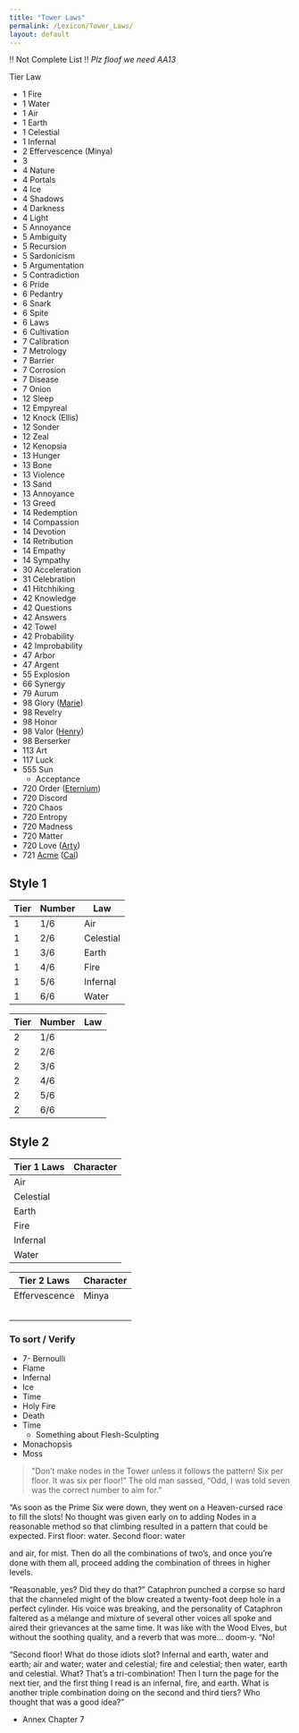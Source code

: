 ```yaml
---
title: "Tower Laws"
permalink: /Lexicon/Tower_Laws/
layout: default
---
```


!! Not Complete List !!
*Plz floof we need AA13*

Tier    Law
- 1     Fire
- 1     Water
- 1     Air
- 1     Earth
- 1     Celestial
- 1     Infernal
- 2     Effervescence (Minya)
- 3     
- 4    Nature 
- 4    Portals
- 4    Ice
- 4    Shadows
- 4    Darkness
- 4    Light
- 5    Annoyance
- 5    Ambiguity
- 5    Recursion
- 5    Sardonicism
- 5    Argumentation
- 5    Contradiction
- 6    Pride
- 6    Pedantry
- 6    Snark
- 6    Spite
- 6    Laws
- 6    Cultivation
- 7    Calibration
- 7    Metrology
- 7    Barrier
- 7    Corrosion
- 7    Disease
- 7    Onion
- 12    Sleep
- 12   Empyreal
- 12   Knock (Ellis)
- 12    Sonder
- 12   Zeal
- 12   Kenopsia
- 13    Hunger
- 13    Bone
- 13    Violence
- 13    Sand
- 13    Annoyance
- 13    Greed
- 14    Redemption
- 14    Compassion
- 14    Devotion
- 14    Retribution
- 14    Empathy
-  14   Sympathy
- 30    Acceleration
- 31    Celebration
- 41    Hitchhiking
- 42    Knowledge
- 42    Questions
- 42    Answers
- 42    Towel
- 42    Probability
- 42    Improbability
- 47    Arbor
- 47    Argent
- 55    Explosion
- 66    Synergy
- 79    Aurum
- 98    Glory ([Marie](../_Characters/ArtoriansArchives/Marie.md))
- 98    Revelry
- 98    Honor
- 98    Valor ([Henry](../_Characters/ArtoriansArchives/Henry.md))
- 98    Berserker
- 113    Art
- 117    Luck
- 555    Sun
	 - Acceptance
- 720    Order ([Eternium](../_Characters/ArtoriansArchives/Eternium.md))
- 720    Discord
- 720    Chaos
- 720    Entropy
- 720    Madness
- 720    Matter
- 720    Love ([Arty](../_Characters/ArtoriansArchives/Artorian.md))
- 721    [Acme](Acme.md) ([Cal](../_Characters/DivineDungeon/Cal.md))


## Style 1
| Tier | Number | Law       |
| ---- | ------ | --------- |
| 1    | 1/6    | Air       |
| 1    | 2/6    | Celestial | 
| 1    | 3/6    | Earth       |
| 1    | 4/6    | Fire         |
| 1    | 5/6    |    Infernal       |
| 1    | 6/6    |    Water       |

| Tier | Number | Law       |
| ---- | ------ | --------- |
| 2    | 1/6    |        |
| 2    | 2/6    |  | 
| 2    | 3/6    |        |
| 2    | 4/6    |          |
| 2    | 5/6    |           |
| 2    | 6/6    |           |

## Style 2
| Tier 1 Laws      |   Character   | 
| --------- | --- |
| Air       |    |
| Celestial |   |
| Earth     |     |
| Fire      |     |
| Infernal  |     |
| Water     |     |

| Tier 2 Laws      |   Character   | 
| --------- | --- |
|    Effervescence    |   Minya |
|  |   |
|      |     |
|       |     |
|   |     |
|      |     |

### To sort / Verify
- 7- Bernoulli
- Flame
- Infernal
- Ice
- Time
- Holy Fire
- Death
- Time
	- Something about Flesh-Sculpting
- Monachopsis
- Moss


> "Don’t make nodes in the Tower unless it follows the pattern! Six per
floor. It was six per floor!”
The old man sassed, “Odd, I was told seven was the correct
number to aim for.”

“As soon as the Prime Six were down, they went on a
Heaven-cursed race to fill the slots! No thought was given early on to
adding Nodes in a reasonable method so that climbing resulted in a
pattern that could be expected. First floor: water. Second floor: water

and air, for mist. Then do all the combinations of two’s, and once
you’re done with them all, proceed adding the combination of threes
in higher levels.

“Reasonable, yes? Did they do that?” Cataphron punched a
corpse so hard that the channeled might of the blow created a
twenty-foot deep hole in a perfect cylinder. His voice was breaking,
and the personality of Cataphron faltered as a mélange and mixture
of several other voices all spoke and aired their grievances at the
same time. It was like with the Wood Elves, but without the soothing
quality, and a reverb that was more... doom-y. “No!

“Second floor! What do those idiots slot? Infernal and earth,
water and earth; air and water; water and celestial; fire and celestial;
then water, earth and celestial. What? That’s a tri-combination! Then
I turn the page for the next tier, and the first thing I read is an
infernal, fire, and earth. What is another triple combination doing on
the second and third tiers? Who thought that was a good idea?”
- Annex Chapter 7

